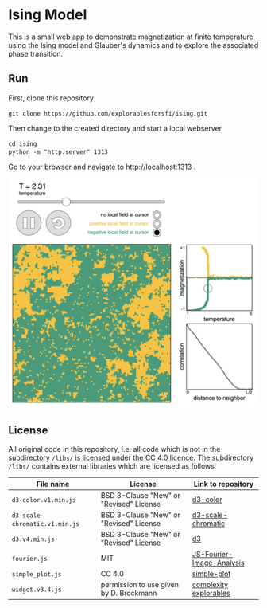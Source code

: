 # Ising Model

This is a small web app to demonstrate magnetization
at finite temperature using the Ising model and Glauber's
dynamics and to explore the associated phase transition.

## Run

First, clone this repository

    git clone https://github.com/explorablesforsfi/ising.git

Then change to the created directory and start a local webserver

    cd ising
    python -m "http.server" 1313
    
Go to your browser and navigate to http://localhost:1313 .

![ising model](https://github.com/explorablesforsfi/ising/raw/master/img/example.png)

## License

All original code in this repository, i.e. all code which is not in the subdirectory `/libs/` is licensed under the CC 4.0 licence. The subdirectory `/libs/` contains external libraries which are licensed as follows

 
| File name                      | License                                 | Link to repository|
|--------------------------------|-----------------------------------------|-------------------|
| `d3-color.v1.min.js`           | BSD 3-Clause "New" or "Revised" License | [d3-color](https://github.com/d3/d3-color)|
| `d3-scale-chromatic.v1.min.js` | BSD 3-Clause "New" or "Revised" License | [d3-scale-chromatic](https://github.com/d3/d3-scale-chromatic)|
| `d3.v4.min.js`                 | BSD 3-Clause "New" or "Revised" License | [d3](https://github.com/d3/d3)|
| `fourier.js`                   | MIT                                     | [JS-Fourier-Image-Analysis](https://github.com/turbomaze/JS-Fourier-Image-Analysis)|
| `simple_plot.js`               | CC 4.0                                  | [simple-plot](https://github.com/benmaier/simple-plot)|
| `widget.v3.4.js`               | permission to use given by D. Brockmann | [complexity explorables](http://www.complexity-explorables.org) |
